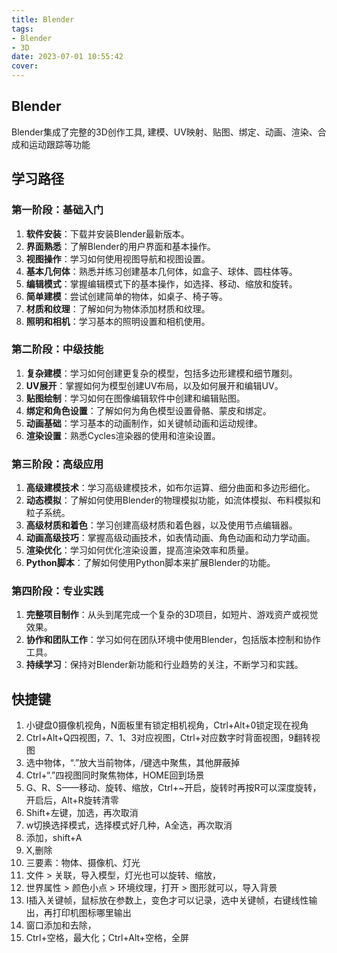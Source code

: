 ```yaml
---
title: Blender
tags: 
- Blender
- 3D
date: 2023-07-01 10:55:42
cover:
---
```

## Blender

Blender集成了完整的3D创作工具, 建模、UV映射、贴图、绑定、动画、渲染、合成和运动跟踪等功能

## 学习路径

### 第一阶段：基础入门

1. **软件安装**：下载并安装Blender最新版本。
2. **界面熟悉**：了解Blender的用户界面和基本操作。
3. **视图操作**：学习如何使用视图导航和视图设置。
4. **基本几何体**：熟悉并练习创建基本几何体，如盒子、球体、圆柱体等。
5. **编辑模式**：掌握编辑模式下的基本操作，如选择、移动、缩放和旋转。
6. **简单建模**：尝试创建简单的物体，如桌子、椅子等。
7. **材质和纹理**：了解如何为物体添加材质和纹理。
8. **照明和相机**：学习基本的照明设置和相机使用。

### 第二阶段：中级技能

1. **复杂建模**：学习如何创建更复杂的模型，包括多边形建模和细节雕刻。
2. **UV展开**：掌握如何为模型创建UV布局，以及如何展开和编辑UV。
3. **贴图绘制**：学习如何在图像编辑软件中创建和编辑贴图。
4. **绑定和角色设置**：了解如何为角色模型设置骨骼、蒙皮和绑定。
5. **动画基础**：学习基本的动画制作，如关键帧动画和运动规律。
6. **渲染设置**：熟悉Cycles渲染器的使用和渲染设置。

### 第三阶段：高级应用

1. **高级建模技术**：学习高级建模技术，如布尔运算、细分曲面和多边形细化。
2. **动态模拟**：了解如何使用Blender的物理模拟功能，如流体模拟、布料模拟和粒子系统。
3. **高级材质和着色**：学习创建高级材质和着色器，以及使用节点编辑器。
4. **动画高级技巧**：掌握高级动画技术，如表情动画、角色动画和动力学动画。
5. **渲染优化**：学习如何优化渲染设置，提高渲染效率和质量。
6. **Python脚本**：了解如何使用Python脚本来扩展Blender的功能。

### 第四阶段：专业实践

1. **完整项目制作**：从头到尾完成一个复杂的3D项目，如短片、游戏资产或视觉效果。
2. **协作和团队工作**：学习如何在团队环境中使用Blender，包括版本控制和协作工具。
3. **持续学习**：保持对Blender新功能和行业趋势的关注，不断学习和实践。


## 快捷键

1. 小键盘0摄像机视角，N面板里有锁定相机视角，Ctrl+Alt+0锁定现在视角
2. Ctrl+Alt+Q四视图，7、1、3对应视图，Ctrl+对应数字时背面视图，9翻转视图
3. 选中物体，“.”放大当前物体，/键选中聚焦，其他屏蔽掉
4. Ctrl+“.”四视图同时聚焦物体，HOME回到场景
5. G、R、S——移动、旋转、缩放，Ctrl+~开启，旋转时再按R可以深度旋转，开启后，Alt+R旋转清零
6. Shift+左键，加选，再次取消
7. w切换选择模式，选择模式好几种，A全选，再次取消
8. 添加，shift+A
9. X,删除
10. 三要素：物体、摄像机、灯光
11. 文件 > 关联，导入模型，灯光也可以旋转、缩放，
12. 世界属性 > 颜色小点 > 环境纹理，打开 > 图形就可以，导入背景
13. I插入关键帧，鼠标放在参数上，变色才可以记录，选中关键帧，右键线性输出，再打印机图标哪里输出
14. 窗口添加和去除，
15. Ctrl+空格，最大化；Ctrl+Alt+空格，全屏